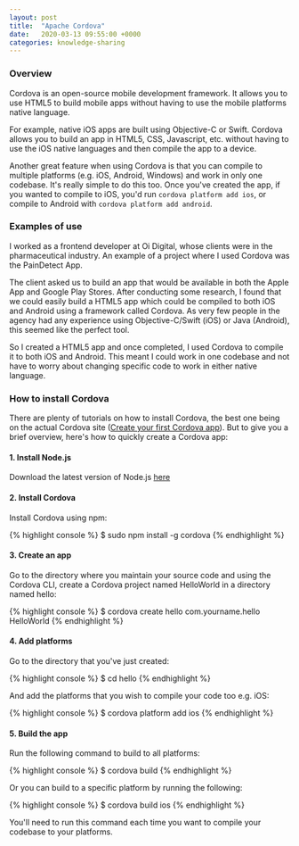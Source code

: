 ```yaml
---
layout: post
title:  "Apache Cordova"
date:   2020-03-13 09:55:00 +0000
categories: knowledge-sharing
---
```


### Overview

Cordova is an open-source mobile development framework. It allows you to use HTML5 to build mobile apps without having to use the mobile platforms native language.

For example, native iOS apps are built using Objective-C or Swift. Cordova allows you to build an app in HTML5, CSS, Javascript, etc. without having to use the iOS native languages and then compile the app to a device.

Another great feature when using Cordova is that you can compile to multiple platforms (e.g. iOS, Android, Windows) and work in only one codebase. It's really simple to do this too. Once you've created the app, if you wanted to compile to iOS, you'd run `cordova platform add ios`, or compile to Android with `cordova platform add android`.

### Examples of use

I worked as a frontend developer at Oi Digital, whose clients were in the pharmaceutical industry. An example of a project where I used Cordova was the PainDetect App.

The client asked us to build an app that would be available in both the Apple App and Google Play Stores. After conducting some research, I found that we could easily build a HTML5 app which could be compiled to both iOS and Android using a framework called Cordova. As very few people in the agency had any experience using Objective-C/Swift (iOS) or Java (Android), this seemed like the perfect tool.

So I created a HTML5 app and once completed, I used Cordova to compile it to both iOS and Android. This meant I could work in one codebase and not have to worry about changing specific code to work in either native language.

### How to install Cordova

There are plenty of tutorials on how to install Cordova, the best one being on the actual Cordova site ([Create your first Cordova app][cordova-create-app]). But to give you a brief overview, here's how to quickly create a Cordova app:

#### 1. Install Node.js
Download the latest version of Node.js [here][node-install]

#### 2. Install Cordova
Install Cordova using npm:

{% highlight console %}
$ sudo npm install -g cordova
{% endhighlight %}

#### 3. Create an app
Go to the directory where you maintain your source code and using the Cordova CLI, create a Cordova project named HelloWorld in a directory named hello:

{% highlight console %}
$ cordova create hello com.yourname.hello HelloWorld
{% endhighlight %}

#### 4. Add platforms
Go to the directory that you've just created:

{% highlight console %}
$ cd hello
{% endhighlight %}

And add the platforms that you wish to compile your code too e.g. iOS:

{% highlight console %}
$ cordova platform add ios
{% endhighlight %}

#### 5. Build the app

Run the following command to build to all platforms:

{% highlight console %}
$ cordova build
{% endhighlight %}

Or you can build to a specific platform by running the following:

{% highlight console %}
$ cordova build ios
{% endhighlight %}

You'll need to run this command each time you want to compile your codebase to your platforms.


[cordova-create-app]: https://cordova.apache.org/docs/en/latest/guide/cli/index.html
[node-install]: https://nodejs.org/en/download/